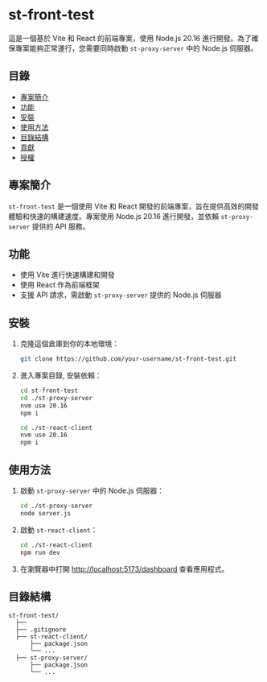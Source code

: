 # st-front-test

這是一個基於 Vite 和 React 的前端專案，使用 Node.js 20.16 進行開發。為了確保專案能夠正常運行，您需要同時啟動 `st-proxy-server` 中的 Node.js 伺服器。

## 目錄

- [專案簡介](#專案簡介)
- [功能](#功能)
- [安裝](#安裝)
- [使用方法](#使用方法)
- [目錄結構](#目錄結構)
- [貢獻](#貢獻)
- [授權](#授權)

## 專案簡介

`st-front-test` 是一個使用 Vite 和 React 開發的前端專案，旨在提供高效的開發體驗和快速的構建速度。專案使用 Node.js 20.16 進行開發，並依賴 `st-proxy-server` 提供的 API 服務。

## 功能

- 使用 Vite 進行快速構建和開發
- 使用 React 作為前端框架
- 支援 API 請求，需啟動 `st-proxy-server` 提供的 Node.js 伺服器

## 安裝

1. 克隆這個倉庫到你的本地環境：

   ```bash
   git clone https://github.com/your-username/st-front-test.git
   ```

2. 進入專案目錄, 安裝依賴：

   ```bash
   cd st-front-test
   cd ./st-proxy-server
   nvm use 20.16
   npm i

   cd ./st-react-client
   nvm use 20.16
   npm i
   ```

## 使用方法

1. 啟動 `st-proxy-server` 中的 Node.js 伺服器：

   ```bash
   cd ./st-proxy-server
   node server.js
   ```

2. 啟動 `st-react-client`：

   ```bash
   cd ./st-react-client
   npm run dev
   ```

3. 在瀏覽器中打開 [http://localhost:5173/dashboard](http://localhost:5173/dashboard) 查看應用程式。

## 目錄結構

```plaintext
st-front-test/
  ├──
  ├── .gitignore
  ├── st-react-client/
      ├── package.json
      └── ...
  ├── st-proxy-server/
      ├── package.json
      └── ...
```
